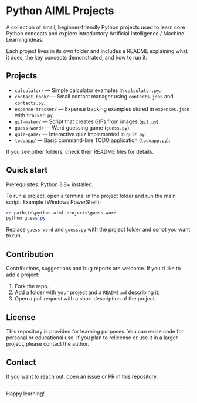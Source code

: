 # Python AIML Projects

A collection of small, beginner-friendly Python projects used to learn core Python concepts and explore introductory Artificial Intelligence / Machine Learning ideas.

Each project lives in its own folder and includes a README explaining what it does, the key concepts demonstrated, and how to run it.

## Projects

- `calculator/` — Simple calculator examples in `calculator.py`.
- `contact-book/` — Small contact manager using `contacts.json` and `contacts.py`.
- `expense-tracker/` — Expense tracking examples stored in `expenses.json` with `tracker.py`.
- `gif-maker/` — Script that creates GIFs from images (`gif.py`).
- `guess-word/` — Word guessing game (`guess.py`).
- `quiz-game/` — Interactive quiz implemented in `quiz.py`.
- `todoapp/` — Basic command-line TODO application (`todoapp.py`).

If you see other folders, check their README files for details.

## Quick start

Prerequisites: Python 3.8+ installed.

To run a project, open a terminal in the project folder and run the main script. Example (Windows PowerShell):

```powershell
cd path\to\python-aiml-projects\guess-word
python guess.py
```

Replace `guess-word` and `guess.py` with the project folder and script you want to run.

## Contribution

Contributions, suggestions and bug reports are welcome. If you'd like to add a project:

1. Fork the repo.
2. Add a folder with your project and a `README.md` describing it.
3. Open a pull request with a short description of the project.

## License

This repository is provided for learning purposes. You can reuse code for personal or educational use. If you plan to relicense or use it in a larger project, please contact the author.

## Contact

If you want to reach out, open an issue or PR in this repository.

---

Happy learning!
